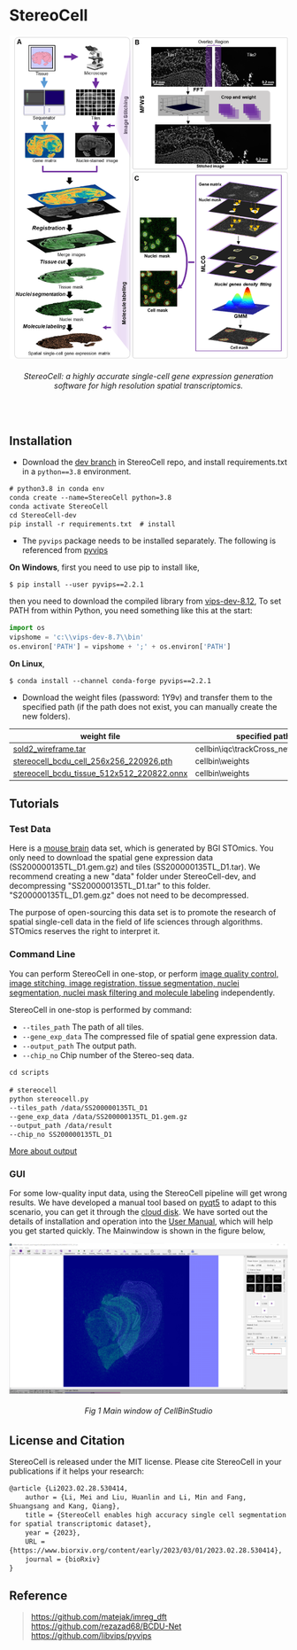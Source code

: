 
# StereoCell

<div align="center">
  <img src="docs/StereoCell.png" width=567>
    <h6>
      StereoCell: a highly accurate single-cell gene expression generation software for high resolution spatial transcriptomics.
    </h6>
</div>
<br>

## Installation
* Download the [dev branch](https://codeload.github.com/STOmics/StereoCell/zip/refs/heads/dev) in StereoCell repo, and install requirements.txt in a ```python==3.8``` environment.
```text
# python3.8 in conda env
conda create --name=StereoCell python=3.8
conda activate StereoCell
cd StereoCell-dev
pip install -r requirements.txt  # install
```
* The ```pyvips``` package needs to be installed separately. The following is referenced from [pyvips](https://libvips.github.io/pyvips/README.html#non-conda-install)

**On Windows**, first you need to use pip to install like,
```text
$ pip install --user pyvips==2.2.1
```
then you need to download the compiled library from [vips-dev-8.12](https://github.com/libvips/libvips/releases),
To set PATH from within Python, you need something like this at the start:

```python
import os
vipshome = 'c:\\vips-dev-8.7\\bin'
os.environ['PATH'] = vipshome + ';' + os.environ['PATH']
```

**On Linux**,
```text
$ conda install --channel conda-forge pyvips==2.2.1
```
* Download the weight files (password: 1Y9v) and transfer them to the specified path (if the path does not exist, you can manually create the new folders).<br>

| weight file             | specified path                               |
|-------------------------|---------------------------------------|
| [sold2_wireframe.tar](https://bgipan.genomics.cn/#/link/iMNeYYZYKlnRPrcRhFwh) | cellbin\iqc\trackCross_net\sold2\ckpt |
| [stereocell_bcdu_cell_256x256_220926.pth](https://bgipan.genomics.cn/#/link/iMNeYYZYKlnRPrcRhFwh)                    | cellbin\weights                       |
| [stereocell_bcdu_tissue_512x512_220822.onnx](https://bgipan.genomics.cn/#/link/iMNeYYZYKlnRPrcRhFwh)                    | cellbin\weights                       |


## Tutorials

### Test Data
Here is a [mouse brain](https://ftp.cngb.org/pub/stomics/STT0000027/Analysis/STSA0000247/STTS0000393/) data set, which is generated by BGI STOmics. 
You only need to download the spatial gene expression data (SS200000135TL_D1.gem.gz) and tiles (SS200000135TL_D1.tar). 
We recommend creating a new "data" folder under StereoCell-dev, and decompressing "SS200000135TL_D1.tar" to this folder. 
"S200000135TL_D1.gem.gz" does not need to be decompressed.<br>

The purpose of open-sourcing this data set is to promote the research of spatial single-cell data in the field of life 
sciences through algorithms. STOmics reserves the right to interpret it.

### Command Line
You can perform StereoCell in one-stop, or perform [image quality control, image stitching, image registration, tissue segmentation, nuclei segmentation, nuclei mask filtering and molecule labeling](docs/modules.md) independently.

StereoCell in one-stop is performed by command:

* ```--tiles_path```  The path of all tiles.
* ```--gene_exp_data``` The compressed file of spatial gene expression data.
* ```--output_path``` The output path.
* ```--chip_no``` Chip number of the Stereo-seq data. 

```shell
cd scripts

# stereocell
python stereocell.py
--tiles_path /data/SS200000135TL_D1
--gene_exp_data /data/SS200000135TL_D1.gem.gz
--output_path /data/result
--chip_no SS200000135TL_D1
```
[More about output](docs/details.md)

### GUI
For some low-quality input data, using the StereoCell pipeline will get wrong results. We have developed a manual tool 
based on [pyqt5](https://pypi.org/project/PyQt5/) to adapt to this scenario, you can get it through the [cloud disk](https://pan.genomics.cn/ucdisk/s/FZB3Qf). 
We have sorted out the details of installation and operation into the [User Manual](docs/CellbinStudio_Manual_20221212.pdf), which will help you get started quickly.
The Mainwindow is shown in the figure below,
<div align="center">
  <img src="docs/ui.png" width=567>
    <h6>
      Fig 1 Main window of CellBinStudio
    </h6>
</div>

## License and Citation <br>
StereoCell is released under the MIT license. Please cite StereoCell in your publications if it helps your research: <br>
```text
@article {Li2023.02.28.530414,
	author = {Li, Mei and Liu, Huanlin and Li, Min and Fang, Shuangsang and Kang, Qiang},
	title = {StereoCell enables high accuracy single cell segmentation for spatial transcriptomic dataset},
	year = {2023},
	URL = {https://www.biorxiv.org/content/early/2023/03/01/2023.02.28.530414},
	journal = {bioRxiv}
}
```

    
## Reference <br>
> https://github.com/matejak/imreg_dft <br>
> https://github.com/rezazad68/BCDU-Net <br>
> https://github.com/libvips/pyvips <br>
